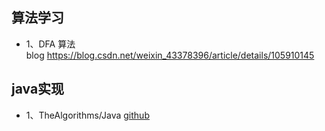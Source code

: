 ## 算法学习
* 1、DFA 算法   
 blog https://blog.csdn.net/weixin_43378396/article/details/105910145

## java实现
* 1、TheAlgorithms/Java   [github](https://github.com/TheAlgorithms/Java)
